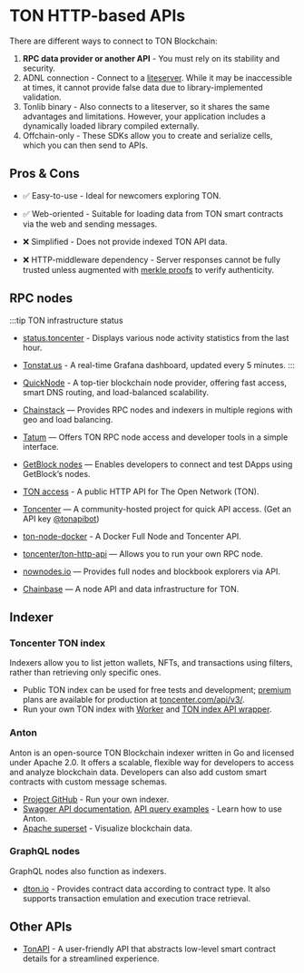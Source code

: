 # TON HTTP-based APIs

There are different ways to connect to TON Blockchain:
1. **RPC data provider or another API** - You must rely on its stability and security.
2. ADNL connection - Connect to a [liteserver](/v3/guidelines/nodes/running-nodes/liteserver-node). While it may be inaccessible at times, it cannot provide false data due to library-implemented validation.
3. Tonlib binary - Also connects to a liteserver, so it shares the same advantages and limitations. However, your application includes a dynamically loaded library compiled externally.
4. Offchain-only - These SDKs allow you to create and serialize cells, which you can then send to APIs.

## Pros & Cons

- ✅ Easy-to-use - Ideal for newcomers exploring TON.
- ✅ Web-oriented - Suitable for loading data from TON smart contracts via the web and sending messages.

- ❌ Simplified - Does not provide indexed TON API data.
- ❌ HTTP-middleware dependency - Server responses cannot be fully trusted unless augmented with [merkle proofs](/v3/documentation/data-formats/tlb/proofs) to verify authenticity.



## RPC nodes

:::tip TON infrastructure status
* [status.toncenter](https://status.toncenter.com/) - Displays various node activity statistics from the last hour.
* [Tonstat.us](https://tonstat.us/) - A real-time Grafana dashboard, updated every 5 minutes.
:::

* [QuickNode](https://www.quicknode.com/chains/ton?utm_source=ton-docs) - A top-tier blockchain node provider, offering fast access, smart DNS routing, and load-balanced scalability.
* [Chainstack](https://chainstack.com/build-better-with-ton/) — Provides RPC nodes and indexers in multiple regions with geo and load balancing.
* [Tatum](https://docs.tatum.io/reference/rpc-ton) — Offers TON RPC node access and developer tools in a simple interface.
* [GetBlock nodes](https://getblock.io/nodes/ton/) — Enables developers to connect and test DApps using GetBlock’s nodes.
* [TON access](https://www.orbs.com/ton-access/) - A public HTTP API for The Open Network (TON).
* [Toncenter](https://toncenter.com/api/v2/) — A community-hosted project for quick API access. (Get an API key [@tonapibot](https://t.me/tonapibot))
* [ton-node-docker](https://github.com/fmira21/ton-node-docker) - A Docker Full Node and Toncenter API.
* [toncenter/ton-http-api](https://github.com/toncenter/ton-http-api) — Allows you to run your own RPC node.
* [nownodes.io](https://nownodes.io/nodes) — Provides full nodes and blockbook explorers via API.
* [Chainbase](https://chainbase.com/chainNetwork/TON) — A node API and data infrastructure for TON.

## Indexer

### Toncenter TON index

Indexers allow you to list jetton wallets, NFTs, and transactions using filters, rather than retrieving only specific ones.

- Public TON index can be used for free tests and development; [premium](https://t.me/tonapibot) plans are available for production at [toncenter.com/api/v3/](https://toncenter.com/api/v3/).
- Run your own TON index with [Worker](https://github.com/toncenter/ton-index-worker/tree/36134e7376986c5517ee65e6a1ddd54b1c76cdba) and [TON index API wrapper](https://github.com/toncenter/ton-indexer).

### Anton

Anton is an open-source TON Blockchain indexer written in Go and licensed under Apache 2.0. It offers a scalable, flexible way for developers to access and analyze blockchain data. Developers can also add custom smart contracts with custom message schemas.

* [Project GitHub](https://github.com/tonindexer/anton) - Run your own indexer.
* [Swagger API documentation](https://github.com/tonindexer/anton), [API query examples](https://github.com/tonindexer/anton/blob/main/docs/API.md) - Learn how to use Anton.
* [Apache superset](https://github.com/tonindexer/anton) - Visualize blockchain data.

### GraphQL nodes

GraphQL nodes also function as indexers.

* [dton.io](https://dton.io/graphql) - Provides contract data according to contract type. It also supports transaction emulation and execution trace retrieval.
## Other APIs

* [TonAPI](https://docs.tonconsole.com/tonapi) - A user-friendly API that abstracts low-level smart contract details for a streamlined experience.
